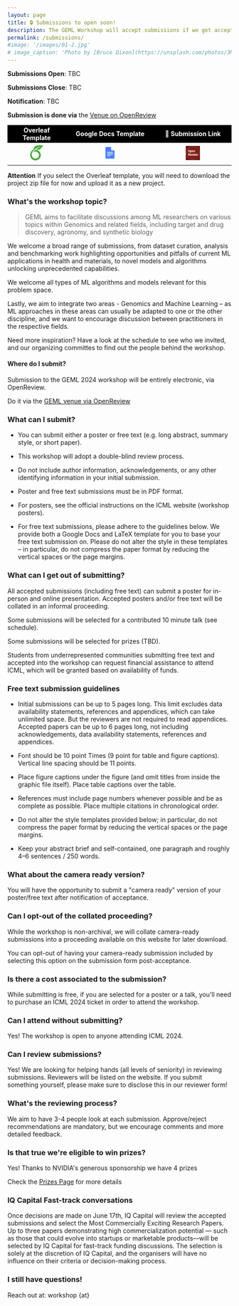 ```yaml
---
layout: page
title: 🔒 Submissions to open soon!
description: The GEML Workshop will accept submissions if we get accepted at NeurIPS
permalink: /submissions/
#image: '/images/01-2.jpg'
# image_caption: 'Photo by [Bruce Dixon](https://unsplash.com/photos/3M9WJQVHzog) on [Unsplash](https://unsplash.com/)'
---
```


**Submissions Open**: TBC

**Submissions Close**: TBC

**Notification**: TBC

**Submission is done via** the [Venue on OpenReview](#)


<div class="table-container">
<table style="width: 100%; text-align: center;">
    <tr style="font-weight: bold; color: white; background-color: black;">
        <td>Overleaf Template</td>
        <td>Google Docs Template</td>
        <td> 🚀 Submission Link</td>
    </tr>
    <tr>
        <td>
            <!--<a href="https://www.overleaf.com/latex/templates/ml4lms-at-icml24-template/vrwkwmsgtqcs">-->
            <a href="https://www.overleaf.com/read/txvrdpghbcnz#a0e022">
                <img src="/images/overleaf.png" style="all: unset; width: 35%; transition: filter 0.3s;" onmouseover="this.style.filter='grayscale(100%)'" onmouseout="this.style.filter='none'">
            </a> 
        </td>
        <td>
            <a href="https://docs.google.com/document/d/1NVDui2Fx2EgLm0rBNSQh9-390sa6JFmkbjNhGqPW4m8/edit#heading=h.jmbeny24wlay">
                <img src="/images/gdocs.png" style="all: unset; width: 20%; transition: filter 0.3s;" onmouseover="this.style.filter='grayscale(100%)'" onmouseout="this.style.filter='none'">
            </a>
        </td>
                <td>
            <a href="https://openreview.net/group?id=ICML.cc/2024/Workshop/ML4LMS&referrer=%5BHomepage%5D(%2F)#tab-your-consoles">
                <img src="/images/open_review.jpeg" style="all: unset; width: 20%; transition: filter 0.3s;" onmouseover="this.style.filter='grayscale(100%)'" onmouseout="this.style.filter='none'">
            </a>
        </td>
    </tr>
</table>
</div>

**Attention**
If you select the Overleaf template, you will need to download the project zip file for now and upload it as a new project. 

### What's the workshop topic?
> GEML aims to facilitate discussions among ML researchers on various topics within Genomics and related fields, including target and drug discovery, agronomy, and synthetic biology

We welcome a broad range of submissions, from dataset curation, analysis and benchmarking work highlighting opportunities and pitfalls of current ML applications in health and materials, to novel models and algorithms unlocking unprecedented capabilities.

We welcome all types of ML algorithms and models relevant for this problem space.

Lastly, we aim to integrate two areas - Genomics and Machine Learning – as ML approaches in these areas can usually be adapted to one or the other discipline, and we want to encourage discussion between practitioners in the respective fields. 

Need more inspiration? Have a look at the schedule to see who we invited, and our organizing committes to find out the people behind the workshop.

#### Where do I submit?
Submission to the GEML 2024 workshop  will be entirely electronic, via OpenReview. 

Do it via the [GEML venue via OpenReview](#)

### What can I submit?
- You can submit either a poster or free text (e.g. long abstract, summary style, or short paper).

- This workshop will adopt a double-blind review process. 

- Do not include author information, acknowledgements, or any other identifying information in your initial submission.

- Poster and free text submissions must be in PDF format.

- For posters, see the official instructions on the ICML website (workshop posters).

- For free text submissions, please adhere to the guidelines below. We provide both a Google Docs and LaTeX template for you to base your free text submission on. Please do not alter the style in these templates – in particular, do not compress the paper format by reducing the vertical spaces or the page margins.

### What can I get out of submitting?
All accepted submissions (including free text) can submit a poster for in-person and online presentation. Accepted posters and/or free text will be collated in an informal proceeding.

Some submissions will be selected for a contributed 10 minute talk (see schedule).

Some submissions will be selected for prizes (TBD).

Students from underrepresented communities submitting free text and accepted into the workshop can request financial assistance to attend ICML, which will be granted based on availability of funds.

### Free text submission guidelines
- Initial submissions can be up to 5 pages long. This limit excludes data availability statements, references and appendices, which can take unlimited space. But the reviewers are not required to read appendices. Accepted papers can be up to 6 pages long, not including acknowledgements, data availability statements, references and appendices.

- Font should be 10 point Times (9 point for table and figure captions). Vertical line spacing should be 11 points.

- Place figure captions under the figure (and omit titles from inside the graphic file itself). Place table captions over the table.

- References must include page numbers whenever possible and be as complete as possible. Place multiple citations in chronological order.

- Do not alter the style templates provided below; in particular, do not compress the paper format by reducing the vertical spaces or the page margins.

- Keep your abstract brief and self-contained, one paragraph and roughly 4–6 sentences / 250 words.

### What about the camera ready version?
You will have the opportunity to submit a "camera ready" version of your poster/free text after notification of acceptance.

### Can I opt-out of the collated proceeding?
While the workshop is non-archival, we will collate camera-ready submissions into a proceeding available on this website for later download.

You can opt-out of having your camera-ready submission included by selecting this option on the submission form post-acceptance.

### Is there a cost associated to the submission?
While submitting is free, if you are selected for a poster or a talk, you'll need to purchase an ICML 2024 ticket in order to attend the workshop. 

### Can I attend without submitting?
Yes! The workshop is open to anyone attending ICML 2024.

### Can I review submissions?
Yes! We are looking for helping hands (all levels of seniority) in reviewing submissions. Reviewers will be listed on the website. If you submit something yourself, please make sure to disclose this in our reviewer form!

### What's the reviewing process?
We aim to have 3-4 people look at each submission. Approve/reject recommendations are mandatory, but we encourage comments and more detailed feedback.

### Is that true we're eligible to win prizes?
Yes! Thanks to NVIDIA's generous sponsorship we have 4 prizes

Check the [Prizes Page](/prizes) for more details

### IQ Capital Fast-track conversations
Once decisions are made on June 17th, IQ Capital will review the accepted submissions and select the Most Commercially Exciting Research Papers. Up to three papers demonstrating high commercialization potential — such as those that could evolve into startups or marketable products—will be selected by IQ Capital for fast-track funding discussions. The selection is solely at the discretion of IQ Capital, and the organisers will have no influence on their criteria or decision-making process.


### I still have questions!
Reach out at: workshop {at} 